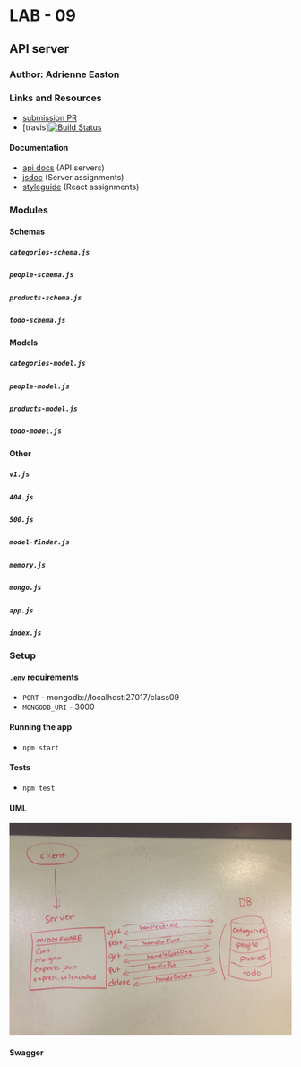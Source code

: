 # LAB - 09

## API server

### Author: Adrienne Easton

### Links and Resources
* [submission PR](http://xyz.com)
* [travis][![Build Status](https://travis-ci.com/401-advanced-javascript-aeaston/lab-09-apiserver.svg?branch=master)](https://travis-ci.com/401-advanced-javascript-aeaston/lab-09-apiserver)

#### Documentation
* [api docs](http://xyz.com) (API servers)
* [jsdoc](http://xyz.com) (Server assignments)
* [styleguide](http://xyz.com) (React assignments)

### Modules

#### Schemas

##### `categories-schema.js`
##### `people-schema.js`
##### `products-schema.js`
##### `todo-schema.js`

#### Models

##### `categories-model.js`
##### `people-model.js`
##### `products-model.js`
##### `todo-model.js`

#### Other

##### `v1.js`
##### `404.js`
##### `500.js`
##### `model-finder.js`
##### `memory.js`
##### `mongo.js`
##### `app.js`
##### `index.js`

### Setup
#### `.env` requirements
* `PORT` - mongodb://localhost:27017/class09
* `MONGODB_URI` - 3000

#### Running the app
* `npm start`
  
#### Tests
* `npm test`

#### UML
![UML photo](./asset/lab9pic.jpg)

#### Swagger